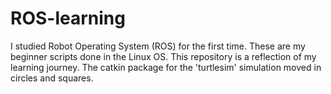 # ROS-learning
I studied Robot Operating System (ROS) for the first time. These are my beginner scripts done in the Linux OS. This repository is a reflection of my learning journey.
The catkin package for the 'turtlesim' simulation moved in circles and squares.
